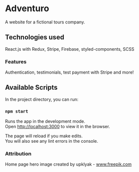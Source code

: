 # Adventuro

A website for a fictional tours company.

## Technologies used

React.js with Redux, Stripe, Firebase, styled-components, SCSS

### Features

Authentication, testimonials, test payment with Stripe and more!

## Available Scripts

In the project directory, you can run:

### `npm start`

Runs the app in the development mode.<br />
Open [http://localhost:3000](http://localhost:3000) to view it in the browser.

The page will reload if you make edits.<br />
You will also see any lint errors in the console.

### Attribution 

Home page hero image created by upklyak - www.freepik.com

